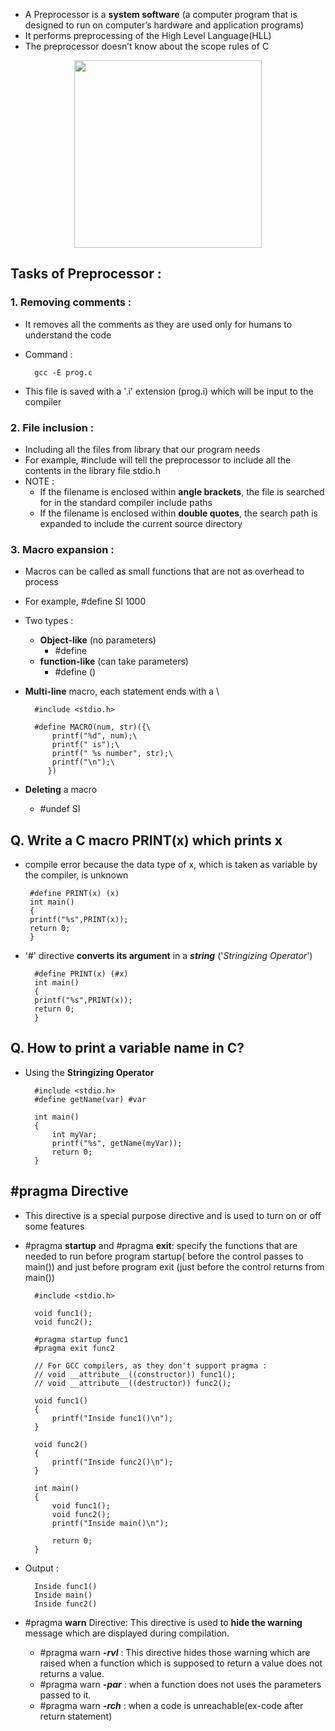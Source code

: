 - A Preprocessor is a **system software** (a computer program that is designed to run on computer’s hardware and application programs)
- It performs preprocessing of the High Level Language(HLL)
- The preprocessor doesn’t know about the scope rules of C

<p align="center"><img src="https://media.geeksforgeeks.org/wp-content/uploads/Preprocessor.png" width="300"></img></p>

## Tasks of Preprocessor :
### 1. Removing comments :
- It removes all the comments as they are used only for humans to understand the code
- Command :

        gcc -E prog.c
- This file is saved with a '.i' extension (prog.i) which will be input to the compiler

### 2. File inclusion : 
- Including all the files from library that our program needs
- For example, #include will tell the preprocessor to include all the contents in the library file stdio.h
- NOTE :
    - If the filename is enclosed within **angle brackets**, the file is searched for in the standard compiler include paths
    - If the filename is enclosed within **double quotes**, the search path is expanded to include the current source directory

### 3. Macro expansion : 
- Macros can be called as small functions that are not as overhead to process
- For example, #define SI 1000
- Two types :
    - **Object-like** (no parameters)
        - #define
    - **function-like** (can take parameters)
        - #define ()
- **Multi-line** macro, each statement ends with a \

        #include <stdio.h> 
   
        #define MACRO(num, str)({\ 
            printf("%d", num);\ 
            printf(" is");\ 
            printf(" %s number", str);\ 
            printf("\n");\ 
           })

- **Deleting** a macro
    - #undef SI

## Q. Write a C macro PRINT(x) which prints x

-  compile error because the data type of x, which is taken as variable by the compiler, is unknown

        #define PRINT(x) (x)
        int main()
        {
        printf("%s",PRINT(x));
        return 0;
        }
- '#' directive **converts its argument** in a ***string*** ('*Stringizing Operator*')

        #define PRINT(x) (#x)
        int main()
        {
        printf("%s",PRINT(x));
        return 0;
        }

## Q. How to print a variable name in C?
- Using the **Stringizing Operator**
        
        #include <stdio.h>
        #define getName(var) #var

        int main()
        {
            int myVar;
            printf("%s", getName(myVar));
            return 0;
        }

## #pragma Directive
- This directive is a special purpose directive and is used to turn on or off some features
- #pragma **startup** and #pragma **exit**: specify the functions that are needed to run before program startup( before the control passes to main()) and just before program exit (just before the control returns from main())


        #include <stdio.h>

        void func1();
        void func2();

        #pragma startup func1
        #pragma exit func2

        // For GCC compilers, as they don't support pragma :
        // void __attribute__((constructor)) func1();
        // void __attribute__((destructor)) func2();

        void func1()
        {
            printf("Inside func1()\n");
        }

        void func2()
        {
            printf("Inside func2()\n");
        }

        int main()
        {
            void func1();
            void func2();
            printf("Inside main()\n");

            return 0;
        }

- Output : 

        Inside func1()
        Inside main()
        Inside func2()

- #pragma **warn** Directive: This directive is used to **hide the warning** message which are displayed during compilation. 
    - #pragma warn ***-rvl*** : This directive hides those warning which are raised when a function which is supposed to return a value does not returns a value.
    - #pragma warn ***-par*** : when a function does not uses the parameters passed to it.
    - #pragma warn ***-rch*** : when a code is unreachable(ex-code after return statement)